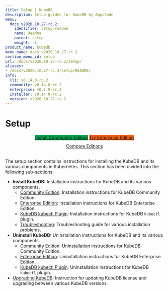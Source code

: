```yaml
---
title: Setup | KubeDB
description: Setup guides for KubeDB by AppsCode
menu:
  docs_v2020.10.27-rc.2:
    identifier: setup-readme
    name: Readme
    parent: setup
    weight: -1
product_name: kubedb
menu_name: docs_v2020.10.27-rc.2
section_menu_id: setup
url: /docs/v2020.10.27-rc.2/setup/
aliases:
- /docs/v2020.10.27-rc.2/setup/README/
info:
  cli: v0.14.0-rc.2
  community: v0.14.0-rc.2
  enterprise: v0.1.0-rc.2
  installer: v0.14.0-rc.2
  version: v2020.10.27-rc.2
---
```


# Setup

<div style="text-align: center;">
  <a class="button ac-button  is-link is-medium is-active has-text-weight-normal" href="/docs/v2020.10.27-rc.2/setup/install/community" style="background:#00A651; width: 18rem;">Install Community Edition</a>
  <a class="button ac-button is-info is-medium is-active has-text-weight-normal" href="/docs/v2020.10.27-rc.2/setup/install/enterprise"  style="background:#FC6011; width: 18rem;">Try Enterprise Edition</a>
  <a style="margin-top: 10px; display: block;" href="/docs/v2020.10.27-rc.2/overview/README">Compare Editions</a>
</div>
<br>

The setup section contains instructions for installing the KubeDB and its various components in Kubernetes. This section has been divided into the following sub-sections:

- **Install KubeDB:** Installation instructions for KubeDB and its various components.
  - [Community Edition](/docs/v2020.10.27-rc.2/setup/install/community): Installation instructions for KubeDB Community Edition.
  - [Enterprise Edition](/docs/v2020.10.27-rc.2/setup/install/enterprise): Installation instructions for KubeDB Enterprise Edition.
  - [KubeDB kubectl Plugin](/docs/v2020.10.27-rc.2/setup/install/kubectl_plugin): Installation instructions for KubeDB `kubectl` plugin.
  - [Troubleshooting](/docs/v2020.10.27-rc.2/setup/install/troubleshoting): Troubleshooting guide for various installation problems.
- **Uninstall KubeDB:** Uninstallation instructions for KubeDB and its various components.
  - [Community Edition](/docs/v2020.10.27-rc.2/setup/uninstall/community): Uninstallation instructions for KubeDB Community Edition.
  - [Enterprise Edition](/docs/v2020.10.27-rc.2/setup/uninstall/enterprise): Uninstallation instructions for KubeDB Enterprise Edition.
  - [KubeDB kubectl Plugin](/docs/v2020.10.27-rc.2/setup/uninstall/kubectl_plugin): Uninstallation instructions for KubeDB `kubectl` plugin.
- [Upgrading KubeDB](/docs/v2020.10.27-rc.2/setup/upgrade): Instruction for updating KubeDB license and upgrading between various KubeDB versions.
